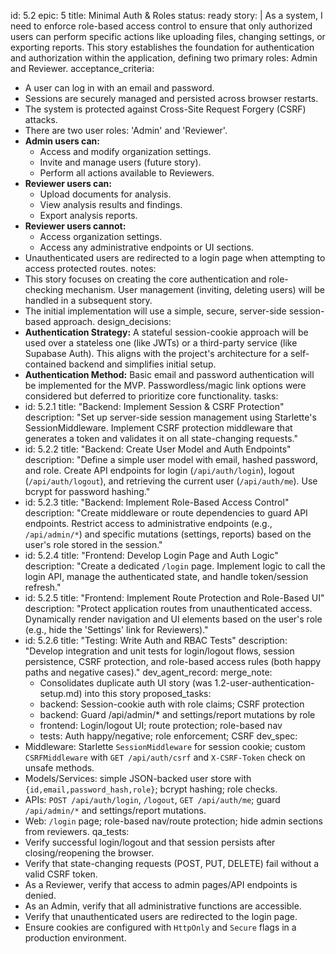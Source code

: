 id: 5.2
epic: 5
title: Minimal Auth & Roles
status: ready
story: |
  As a system, I need to enforce role-based access control to ensure that only authorized users can perform specific actions like uploading files, changing settings, or exporting reports. This story establishes the foundation for authentication and authorization within the application, defining two primary roles: Admin and Reviewer.
acceptance_criteria:
  - A user can log in with an email and password.
  - Sessions are securely managed and persisted across browser restarts.
  - The system is protected against Cross-Site Request Forgery (CSRF) attacks.
  - There are two user roles: 'Admin' and 'Reviewer'.
  - **Admin users can:**
    - Access and modify organization settings.
    - Invite and manage users (future story).
    - Perform all actions available to Reviewers.
  - **Reviewer users can:**
    - Upload documents for analysis.
    - View analysis results and findings.
    - Export analysis reports.
  - **Reviewer users cannot:**
    - Access organization settings.
    - Access any administrative endpoints or UI sections.
  - Unauthenticated users are redirected to a login page when attempting to access protected routes.
notes:
  - This story focuses on creating the core authentication and role-checking mechanism. User management (inviting, deleting users) will be handled in a subsequent story.
  - The initial implementation will use a simple, secure, server-side session-based approach.
design_decisions:
  - **Authentication Strategy:** A stateful session-cookie approach will be used over a stateless one (like JWTs) or a third-party service (like Supabase Auth). This aligns with the project's architecture for a self-contained backend and simplifies initial setup.
  - **Authentication Method:** Basic email and password authentication will be implemented for the MVP. Passwordless/magic link options were considered but deferred to prioritize core functionality.
tasks:
  - id: 5.2.1
    title: "Backend: Implement Session & CSRF Protection"
    description: "Set up server-side session management using Starlette's SessionMiddleware. Implement CSRF protection middleware that generates a token and validates it on all state-changing requests."
  - id: 5.2.2
    title: "Backend: Create User Model and Auth Endpoints"
    description: "Define a simple user model with email, hashed password, and role. Create API endpoints for login (`/api/auth/login`), logout (`/api/auth/logout`), and retrieving the current user (`/api/auth/me`). Use bcrypt for password hashing."
  - id: 5.2.3
    title: "Backend: Implement Role-Based Access Control"
    description: "Create middleware or route dependencies to guard API endpoints. Restrict access to administrative endpoints (e.g., `/api/admin/*`) and specific mutations (settings, reports) based on the user's role stored in the session."
  - id: 5.2.4
    title: "Frontend: Develop Login Page and Auth Logic"
    description: "Create a dedicated `/login` page. Implement logic to call the login API, manage the authenticated state, and handle token/session refresh."
  - id: 5.2.5
    title: "Frontend: Implement Route Protection and Role-Based UI"
    description: "Protect application routes from unauthenticated access. Dynamically render navigation and UI elements based on the user's role (e.g., hide the 'Settings' link for Reviewers)."
  - id: 5.2.6
    title: "Testing: Write Auth and RBAC Tests"
    description: "Develop integration and unit tests for login/logout flows, session persistence, CSRF protection, and role-based access rules (both happy paths and negative cases)."
dev_agent_record:
  merge_note:
    - Consolidates duplicate auth UI story (was 1.2-user-authentication-setup.md) into this story
  proposed_tasks:
    - backend: Session-cookie auth with role claims; CSRF protection
    - backend: Guard /api/admin/* and settings/report mutations by role
    - frontend: Login/logout UI; route protection; role-based nav
    - tests: Auth happy/negative; role enforcement; CSRF
dev_spec:
  - Middleware: Starlette `SessionMiddleware` for session cookie; custom `CSRFMiddleware` with `GET /api/auth/csrf` and `X-CSRF-Token` check on unsafe methods.
  - Models/Services: simple JSON-backed user store with `{id,email,password_hash,role}`; bcrypt hashing; role checks.
  - APIs: `POST /api/auth/login`, `/logout`, `GET /api/auth/me`; guard `/api/admin/*` and settings/report mutations.
  - Web: `/login` page; role-based nav/route protection; hide admin sections from reviewers.
qa_tests:
  - Verify successful login/logout and that session persists after closing/reopening the browser.
  - Verify that state-changing requests (POST, PUT, DELETE) fail without a valid CSRF token.
  - As a Reviewer, verify that access to admin pages/API endpoints is denied.
  - As an Admin, verify that all administrative functions are accessible.
  - Verify that unauthenticated users are redirected to the login page.
  - Ensure cookies are configured with `HttpOnly` and `Secure` flags in a production environment.
